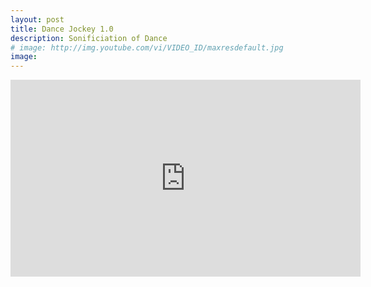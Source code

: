 ```yaml
---
layout: post
title: Dance Jockey 1.0
description: Sonificiation of Dance
# image: http://img.youtube.com/vi/VIDEO_ID/maxresdefault.jpg
image: 
---
```


<iframe width="560" height="315" src="http://www.youtube.com/embed/wdfhWBLLV5c" frameborder="0" allowfullscreen></iframe>


<!-- 
(Visualisation &amp; Sonification joint course, HUJI, Bezalel, Max/MSP)</p>
ppt 
with Jonathan. A.
-->

